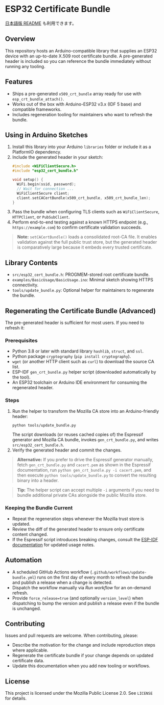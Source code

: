 # ESP32 Certificate Bundle

[日本語版 README](README.ja.md) も利用できます。

## Overview
This repository hosts an Arduino-compatible library that supplies an ESP32 device with an up-to-date X.509 root certificate bundle. A pre-generated header is included so you can reference the bundle immediately without running any tooling.

## Features
- Ships a pre-generated `x509_crt_bundle` array ready for use with `esp_crt_bundle_attach()`.
- Works out of the box with Arduino-ESP32 v3.x (IDF 5 base) and compatible frameworks.
- Includes regeneration tooling for maintainers who want to refresh the bundle.

## Using in Arduino Sketches
1. Install this library into your Arduino `libraries` folder or include it as a PlatformIO dependency.
2. Include the generated header in your sketch:
   ```cpp
   #include <WiFiClientSecure.h>
   #include "esp32_cert_bundle.h"

   void setup() {
     WiFi.begin(ssid, password);
     // Wait for connection ...
     WiFiClientSecure client;
     client.setCACertBundle(x509_crt_bundle, x509_crt_bundle_len);
   }
   ```
3. Pass the bundle when configuring TLS clients such as `WiFiClientSecure`, `HTTPClient`, or `PubSubClient`.
4. Perform end-to-end testing against a known HTTPS endpoint (e.g., `https://example.com`) to confirm certificate validation succeeds.

> **Note:** `setCACertBundle()` loads a consolidated root-CA file. It enables validation against the full public trust store, but the generated header is comparatively large because it embeds every trusted certificate.

## Library Contents
- `src/esp32_cert_bundle.h`: PROGMEM-stored root certificate bundle.
- `examples/BasicUsage/BasicUsage.ino`: Minimal sketch showing HTTPS connectivity.
- `tools/update_bundle.py`: Optional helper for maintainers to regenerate the bundle.

## Regenerating the Certificate Bundle (Advanced)
The pre-generated header is sufficient for most users. If you need to refresh it:

### Prerequisites
- Python 3.8 or later with standard library `hashlib`, `struct`, and `ssl`.
- Python package `cryptography` (`pip install cryptography`).
- `wget` (or another HTTP client such as `curl`) to download the source CA list.
- ESP-IDF `gen_crt_bundle.py` helper script (downloaded automatically by the tool).
- An ESP32 toolchain or Arduino IDE environment for consuming the regenerated header.

### Steps
1. Run the helper to transform the Mozilla CA store into an Arduino-friendly header:
   ```bash
   python tools/update_bundle.py
   ```
   The script downloads (or reuses cached copies of) the Espressif generator and Mozilla CA bundle, invokes `gen_crt_bundle.py`, and writes `src/esp32_cert_bundle.h`.
2. Verify the generated header and commit the changes.

> **Alternative:** If you prefer to drive the Espressif generator manually, fetch `gen_crt_bundle.py` and `cacert.pem` as shown in the Espressif documentation, run `python gen_crt_bundle.py -i cacert.pem`, and then execute `python tools/update_bundle.py` to convert the resulting binary into a header.

> **Tip:** The helper script can accept multiple `-i` arguments if you need to bundle additional private CAs alongside the public Mozilla store.

### Keeping the Bundle Current
- Repeat the regeneration steps whenever the Mozilla trust store is updated.
- Review the diff of the generated header to ensure only certificate content changed.
- If the Espressif script introduces breaking changes, consult the [ESP-IDF documentation](https://docs.espressif.com/projects/esp-idf/) for updated usage notes.

## Automation
- A scheduled GitHub Actions workflow (`.github/workflows/update-bundle.yml`) runs on the first day of every month to refresh the bundle and publish a release when a change is detected.
- Dispatch the workflow manually via *Run workflow* for an on-demand refresh.
- Provide `force_release=true` (and optionally `version_level`) when dispatching to bump the version and publish a release even if the bundle is unchanged.

## Contributing
Issues and pull requests are welcome. When contributing, please:
- Describe the motivation for the change and include reproduction steps where applicable.
- Regenerate the certificate bundle if your change depends on updated certificate data.
- Update this documentation when you add new tooling or workflows.

## License
This project is licensed under the Mozilla Public License 2.0. See `LICENSE` for details.
